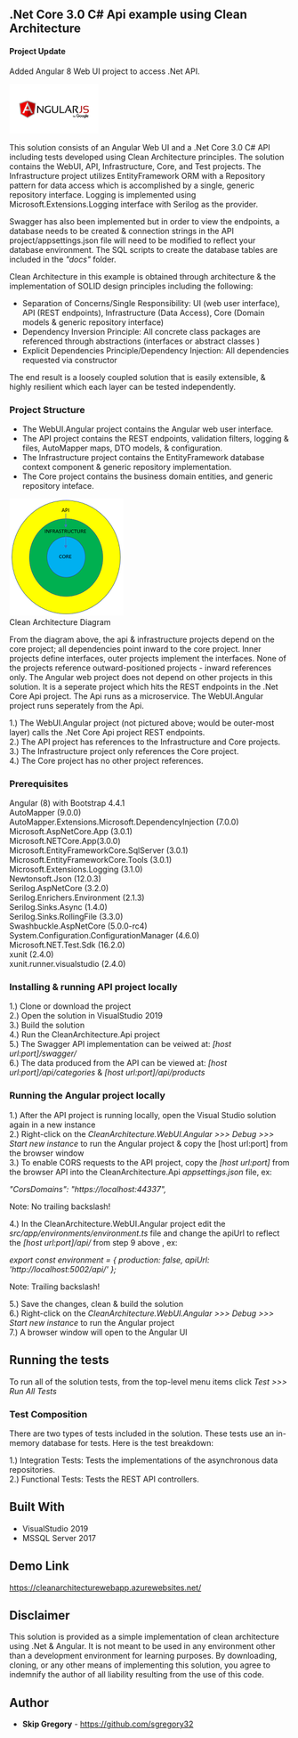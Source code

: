 ## .Net Core 3.0 C# Api example using Clean Architecture  

#### Project Update  

Added Angular 8 Web UI project to access .Net API.  

<img src="AngularJS_google.png" alt="Angular logo" width="160" height="89">  

This solution consists of an Angular Web UI and a .Net Core 3.0 C# API including tests developed using Clean Architecture principles. The solution contains the WebUI, API, Infrastructure, Core, and Test projects. The Infrastructure project utilizes EntityFramework ORM with a Repository pattern for data access which is accomplished by a single, generic repository interface. Logging is implemented using Microsoft.Extensions.Logging interface with Serilog as the provider.

Swagger has also been implemented but in order to view the endpoints, a database needs to be created & connection strings in the API project/appsettings.json file will need to be modified to reflect your database environment. The SQL scripts to create the database tables are included in the *"docs"* folder.  

Clean Architecture in this example is obtained through architecture & the implementation of SOLID design principles including the following:  

* Separation of Concerns/Single Responsibility: UI (web user interface), API (REST endpoints), Infrastructure (Data Access), Core (Domain models & generic repository interface)
* Dependency Inversion Principle: All concrete class packages are referenced through abstractions (interfaces or abstract classes ) 
* Explicit Dependencies Principle/Dependency Injection: All dependencies requested via constructor  

The end result is a loosely coupled solution that is easily extensible, & highly resilient which each layer can be tested independently.  

### Project Structure  

* The WebUI.Angular project contains the Angular web user interface.
* The API project contains the REST endpoints, validation filters, logging &  files, AutoMapper maps, DTO models, & configuration.  
* The Infrastructure project contains the EntityFramework database context component & generic repository implementation.  
* The Core project contains the business domain entities, and generic repository inteface.  

![Clean Architecture Diagram](clean_architecture.png)  
Clean Architecture Diagram

From the diagram above, the api & infrastructure projects depend on the core project; all dependencies point inward to the core project. Inner projects define interfaces, outer projects implement the interfaces. None of the projects reference outward-positioned projects - inward references only. The Angular web project does not depend on other projects in this solution. It is a seperate project which hits the REST endpoints in the .Net Core Api project. The Api runs as a microservice. The WebUI.Angular project runs seperately from the Api.  

1.) The WebUI.Angular project (not pictured above; would be outer-most layer) calls the .Net Core Api project REST endpoints.   
2.) The API project has references to the Infrastructure and Core projects.  
3.) The Infrastructure project only references the Core project.  
4.) The Core project has no other project references.  

### Prerequisites

Angular (8) with Bootstrap 4.4.1  
AutoMapper (9.0.0)  
AutoMapper.Extensions.Microsoft.DependencyInjection (7.0.0)  
Microsoft.AspNetCore.App (3.0.1)  
Microsoft.NETCore.App(3.0.0)  
Microsoft.EntityFrameworkCore.SqlServer (3.0.1)  
Microsoft.EntityFrameworkCore.Tools (3.0.1)  
Microsoft.Extensions.Logging (3.1.0)  
Newtonsoft.Json (12.0.3)  
Serilog.AspNetCore (3.2.0)  
Serilog.Enrichers.Environment (2.1.3)  
Serilog.Sinks.Async (1.4.0)  
Serilog.Sinks.RollingFile (3.3.0)  
Swashbuckle.AspNetCore (5.0.0-rc4)  
System.Configuration.ConfigurationManager (4.6.0)  
Microsoft.NET.Test.Sdk (16.2.0)  
xunit (2.4.0)  
xunit.runner.visualstudio (2.4.0)

### Installing & running API project locally  

1.) Clone or download the project  
2.) Open the solution in VisualStudio 2019  
3.) Build the solution  
4.) Run the CleanArchitecture.Api project  
5.) The Swagger API implementation can be veiwed at: *[host url:port]/swagger/*  
6.) The data produced from the API can be viewed at: *[host url:port]/api/categories* & *[host url:port]/api/products*

### Running the Angular project locally   

1.) After the API project is running locally, open the Visual Studio solution again in a new instance  
2.) Right-click on the *CleanArchitecture.WebUI.Angular >>> Debug >>> Start new instance* to run the Angular project & copy the [host url:port] from the browser window  
3.) To enable CORS requests to the API project, copy the *[host url:port]* from the browser API into the CleanArchitecture.Api *appsettings.json* file, ex:  

*"CorsDomains": "https://localhost:44337",*  

Note: No trailing backslash!

4.) In the CleanArchitecture.WebUI.Angular project edit the *src/app/environments/environment.ts* file and change the apiUrl to reflect the *[host url:port]/api/* from step 9 above , ex:   

*export const environment = {
  production: false,
  apiUrl: 'http://localhost:5002/api/'
};*  

Note: Trailing backslash!  

5.) Save the changes, clean & build the solution  
6.) Right-click on the *CleanArchitecture.WebUI.Angular >>> Debug >>> Start new instance* to run the Angular project  
7.) A browser window will open to the Angular UI

## Running the tests

To run all of the solution tests, from the top-level menu items click *Test >>> Run All Tests*

### Test Composition

There are two types of tests included in the solution. These tests use an in-memory database for tests. Here is the test breakdown:

1.) Integration Tests: Tests the implementations of the asynchronous data repositories.  
2.) Functional Tests: Tests the REST API controllers.  

## Built With

* VisualStudio 2019
* MSSQL Server 2017  

## Demo Link  

https://cleanarchitecturewebapp.azurewebsites.net/

## Disclaimer

This solution is provided as a simple implementation of clean architecture using .Net & Angular. It is not meant to be used in any environment other than a development environment for learning purposes. By downloading, cloning, or any other means of implementing this solution, you agree to indemnify the author of all liability resulting from the use of this code.

## Author

* **Skip Gregory** - https://github.com/sgregory32
